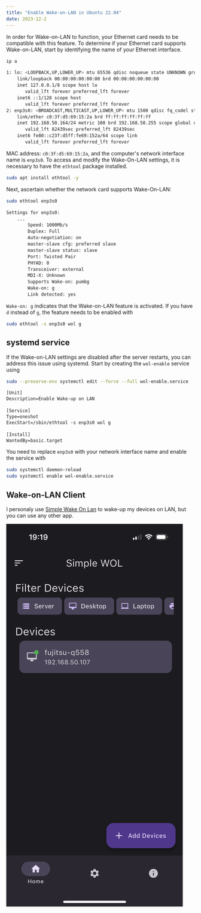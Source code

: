 ```yaml
---
title: "Enable Wake-on-LAN in Ubuntu 22.04"
date: 2023-12-2
---
```


In order for Wake-on-LAN to function, your Ethernet card needs to be compatible with this feature. To determine if your Ethernet card supports Wake-on-LAN, start by identifying the name of your Ethernet interface. 

```bash
ip a
```

```bash
1: lo: <LOOPBACK,UP,LOWER_UP> mtu 65536 qdisc noqueue state UNKNOWN group default qlen 1000
    link/loopback 00:00:00:00:00:00 brd 00:00:00:00:00:00
    inet 127.0.0.1/8 scope host lo
       valid_lft forever preferred_lft forever
    inet6 ::1/128 scope host
       valid_lft forever preferred_lft forever
2: enp3s0: <BROADCAST,MULTICAST,UP,LOWER_UP> mtu 1500 qdisc fq_codel state UP group default qlen 1000
    link/ether c0:3f:d5:69:15:2a brd ff:ff:ff:ff:ff:ff
    inet 192.168.50.164/24 metric 100 brd 192.168.50.255 scope global dynamic enp3s0
       valid_lft 82439sec preferred_lft 82439sec
    inet6 fe80::c23f:d5ff:fe69:152a/64 scope link
       valid_lft forever preferred_lft forever
```

MAC address: `c0:3f:d5:69:15:2a`, and the computer's network interface name is `enp3s0`. To access and modify the Wake-On-LAN settings, it is necessary to have the `ethtool` package installed.

```bash
sudo apt install ethtool -y
```

Next, ascertain whether the network card supports Wake-On-LAN:

```bash
sudo ethtool enp3s0
```

```bash
Settings for enp3s0:
    ...
        Speed: 1000Mb/s
        Duplex: Full
        Auto-negotiation: on
        master-slave cfg: preferred slave
        master-slave status: slave
        Port: Twisted Pair
        PHYAD: 0
        Transceiver: external
        MDI-X: Unknown
        Supports Wake-on: pumbg
        Wake-on: g
        Link detected: yes
```

`Wake-on: g` indicates that the Wake-on-LAN feature is activated. If you have `d` instead of `g`, the feature needs to be enabled with

```bash
sudo ethtool -s enp3s0 wol g
```

## systemd service

If the Wake-on-LAN settings are disabled after the server restarts, you can address this issue using systemd. Start by creating the `wol-enable` service using

```bash
sudo --preserve-env systemctl edit --force --full wol-enable.service
```

```
[Unit]
Description=Enable Wake-up on LAN

[Service]
Type=oneshot
ExecStart=/sbin/ethtool -s enp3s0 wol g

[Install]
WantedBy=basic.target
```

You need to replace `enp3s0` with your network interface name and enable the service with

```bash
sudo systemctl daemon-reload
sudo systemctl enable wol-enable.service
```

## Wake-on-LAN Client

I personaly use [Simple Wake On Lan](https://github.com/herzhenr/simple-wake-on-lan) to wake-up my devices on LAN, but you can use any other app.

![Simple Wake On Lan](/assets/img/posts/wake-up-on-lan-iphone-app.png)
